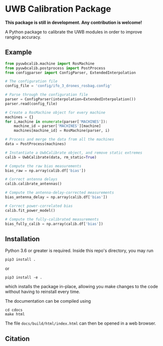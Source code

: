 # UWB Calibration Package

**This package is still in development. Any contribution is welcome!**

A Python package to calibrate the UWB modules in order to improve ranging accuracy.

## Example

```python
from pyuwbcalib.machine import RosMachine
from pyuwbcalib.postprocess import PostProcess
from configparser import ConfigParser, ExtendedInterpolation

# The configuration file
config_file = 'config/ifo_3_drones_rosbag.config'

# Parse through the configuration file
parser = ConfigParser(interpolation=ExtendedInterpolation())
parser.read(config_file)

# Create a RosMachine object for every machine
machines = {}
for i,machine in enumerate(parser['MACHINES']):
    machine_id = parser['MACHINES'][machine]
    machines[machine_id] = RosMachine(parser, i)

# Process and merge the data from all the machines
data = PostProcess(machines)

# Instantiate a UwbCalibrate object, and remove static extremes
calib = UwbCalibrate(data, rm_static=True)

# Compute the raw bias measurements
bias_raw = np.array(calib.df['bias'])

# Correct antenna delays
calib.calibrate_antennas()

# Compute the antenna-delay-corrected measurements
bias_antenna_delay = np.array(calib.df['bias'])

# Correct power-correlated bias
calib.fit_power_model()

# Compute the fully-calibrated measurements
bias_fully_calib = np.array(calib.df['bias'])
```

## Installation
Python 3.6 or greater is required. Inside this repo's directory, you may run

    pip3 install .
or

    pip3 install -e .

which installs the package in-place, allowing you make changes to the code without having to reinstall every time. 

The documentation can be compiled using

    cd cdocs
    make html

The file `docs/build/html/index.html` can then be opened in a web browser.

## Citation

